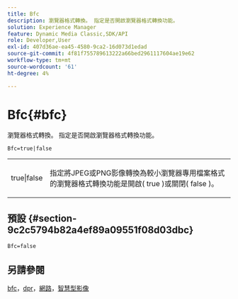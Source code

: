 ```yaml
---
title: Bfc
description: 瀏覽器格式轉換。 指定是否開啟瀏覽器格式轉換功能。
solution: Experience Manager
feature: Dynamic Media Classic,SDK/API
role: Developer,User
exl-id: 407d36ae-ea45-4580-9ca2-16d073d1edad
source-git-commit: 4f81f755789613222a66bed2961117604ae19e62
workflow-type: tm+mt
source-wordcount: '61'
ht-degree: 4%

---
```


# Bfc{#bfc}

瀏覽器格式轉換。 指定是否開啟瀏覽器格式轉換功能。

<!--<a id="section_2768B2BEEE214676AA32F17E2A0E3343"></a>-->

`Bfc=true|false`

<table id="simpletable_998CF426296945FEA48D19E33B71A17E"> 
 <tr class="strow"> 
  <td class="stentry"> <p> <span class="codeph"> true|false </span> </p> </td> 
  <td class="stentry"> <p>指定將JPEG或PNG影像轉換為較小瀏覽器專用檔案格式的瀏覽器格式轉換功能是開啟(<span class="codeph"> true </span>)或關閉(<span class="codeph"> false </span>)。 </p> </td> 
 </tr> 
</table>

## 預設 {#section-9c2c5794b82a4ef89a09551f08d03dbc}

`Bfc=false`

## 另請參閱

[bfc](/help/aem-is-ir-api/is-api/image-catalog/image-serving-api-ref/c-image-catalog-reference/c-attributes-reference/r-bfc.md)，[dpr](/help/aem-is-ir-api/is-api/http-ref/image-serving-api-ref/c-http-protocol-reference/c-command-reference/r-dpr.md)，[網路](/help/aem-is-ir-api/is-api/http-ref/image-serving-api-ref/c-http-protocol-reference/c-command-reference/r-network.md)，[智慧型影像](https://experienceleague.adobe.com/docs/experience-manager-cloud-service/content/assets/dynamicmedia/imaging-faq.html?lang=en)
